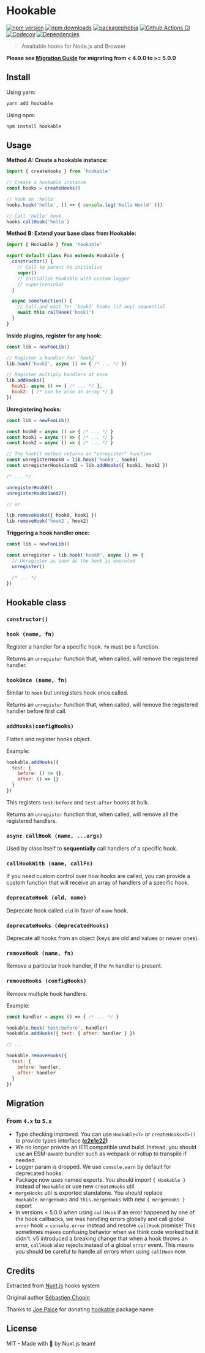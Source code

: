 # Hookable

[![npm version][npm-version-src]][npm-version-href]
[![npm downloads][npm-downloads-src]][npm-downloads-href]
[![packagephobia][packagephobia-src]][packagephobia-href]
[![Github Actions CI][github-actions-ci-src]][github-actions-ci-href]
[![Codecov][codecov-src]][codecov-href]
[![Dependencies][david-dm-src]][david-dm-href]

> Awaitable hooks for Node.js and Browser

**Please see [Migration Guide](#migration) for migrating from < 4.0.0 to >= 5.0.0**

## Install

Using yarn:

```bash
yarn add hookable
```

Using npm:

```bash
npm install hookable
```

## Usage

**Method A: Create a hookable instance:**

```js
import { createHooks } from 'hookable'

// Create a hookable instance
const hooks = createHooks()

// Hook on 'hello'
hooks.hook('hello', () => { console.log('Hello World' )})

// Call 'hello' hook
hooks.callHook('hello')
```

**Method B: Extend your base class from Hookable:**

```js
import { Hookable } from 'hookable'

export default class Foo extends Hookable {
  constructor() {
    // Call to parent to initialize
    super()
    // Initialize Hookable with custom logger
    // super(consola)
  }

  async someFunction() {
    // Call and wait for `hook1` hooks (if any) sequential
    await this.callHook('hook1')
  }
}
```

**Inside plugins, register for any hook:**

```js
const lib = newFooLib()

// Register a handler for `hook2`
lib.hook('hook2', async () => { /* ... */ })

// Register multiply handlers at once
lib.addHooks({
  hook1: async () => { /* ... */ },
  hook2: [ /* can be also an array */ ]
})
```

**Unregistering hooks:**

```js
const lib = newFooLib()

const hook0 = async () => { /* ... */ }
const hook1 = async () => { /* ... */ }
const hook2 = async () => { /* ... */ }

// The hook() method returns an "unregister" function
const unregisterHook0 = lib.hook('hook0', hook0)
const unregisterHooks1and2 = lib.addHooks({ hook1, hook2 })

/* ... */

unregisterHook0()
unregisterHooks1and2()

// or

lib.removeHooks({ hook0, hook1 })
lib.removeHook('hook2', hook2)
```

**Triggering a hook handler once:**

```js
const lib = newFooLib()

const unregister = lib.hook('hook0', async () => {
  // Unregister as soon as the hook is executed
  unregister()

  /* ... */
})
```


## Hookable class

### `constructor()`

### `hook (name, fn)`

Register a handler for a specific hook. `fn` must be a function.

Returns an `unregister` function that, when called, will remove the registered handler.

### `hookOnce (name, fn)`

Similar to `hook` but unregisters hook once called.

Returns an `unregister` function that, when called, will remove the registered handler before first call.

### `addHooks(configHooks)`

Flatten and register hooks object.

Example:

```js
hookable.addHooks({
  test: {
    before: () => {},
    after: () => {}
  }
})

```

This registers `test:before` and `test:after` hooks at bulk.

Returns an `unregister` function that, when called, will remove all the registered handlers.

### `async callHook (name, ...args)`

Used by class itself to **sequentially** call handlers of a specific hook.

### `callHookWith (name, callFn)`

If you need custom control over how hooks are called, you can provide a custom function that will receive an array of handlers of a specific hook.

### `deprecateHook (old, name)`

Deprecate hook called `old` in favor of `name` hook.

### `deprecateHooks (deprecatedHooks)`

Deprecate all hooks from an object (keys are old and values or newer ones).

### `removeHook (name, fn)`

Remove a particular hook handler, if the `fn` handler is present.

### `removeHooks (configHooks)`

Remove multiple hook handlers.

Example:

```js
const handler = async () => { /* ... */ }

hookable.hook('test:before', handler)
hookable.addHooks({ test: { after: handler } })

// ...

hookable.removeHooks({
  test: {
    before: handler,
    after: handler
  }
})
```

## Migration

### From `4.x` to `5.x`

- Type checking improved. You can use `Hookable<T>` or `createHooks<T>()` to provide types interface **([c2e1e22](https://github.com/unjs/hookable/commit/c2e1e223d16e7bf87117cd8d72ad3ba211a333d8))**
- We no longer provide an IE11 compatible umd build. Instead, you should use an ESM-aware bundler such as webpack or rollup to transpile if needed.
- Logger param is dropped. We use `console.warn` by default for deprecated hooks.
- Package now uses named exports. You should import `{ Hookable }` instead of  `Hookable` or use new `createHooks` util
- `mergeHooks` util is exported standalone. You should replace `Hookable.mergeHooks` and `this.mergeHooks` with new `{ mergeHooks }` export
- In versions < 5.0.0 when using `callHook` if an error happened by one of the hook callbacks, we was handling errors globally and call global `error` hook + `console.error` instead and resolve `callHook` promise!  This sometimes makes confusing behavior when we think code worked but it didn't. v5 introduced a breaking change that when a hook throws an error, `callHook` also rejects instead of a global `error` event. This means you should be careful to handle all errors when using `callHook` now.

## Credits

Extracted from [Nuxt.js](https://github.com/nuxt/nuxt.js) hooks system

Original author [Sébastien Chopin](https://github.com/Atinux)

Thanks to [Joe Paice](https://github.com/RGBboy) for donating [hookable](https://www.npmjs.com/package/hookable) package name

## License

MIT - Made with 💖 by Nuxt.js team!

<!-- Badges -->
[npm-version-src]: https://flat.badgen.net/npm/dt/hookable
[npm-version-href]: https://npmjs.com/package/hookable

[npm-downloads-src]: https://flat.badgen.net/npm/v/hookable
[npm-downloads-href]: https://npmjs.com/package/hookable

[github-actions-ci-src]: https://github.com/unjs/hookable/workflows/ci/badge.svg
[github-actions-ci-href]: https://github.com/unjs/hookable/actions?query=workflow%3Aci

[codecov-src]: https://flat.badgen.net/codecov/c/github/unjs/hookable
[codecov-href]: https://codecov.io/gh/unjs/hookable

[david-dm-src]: https://flat.badgen.net/david/dep/unjs/hookable
[david-dm-href]: https://david-dm.org/unjs/hookable

[packagephobia-src]: https://flat.badgen.net/packagephobia/install/hookable
[packagephobia-href]: https://packagephobia.now.sh/result?p=hookable
